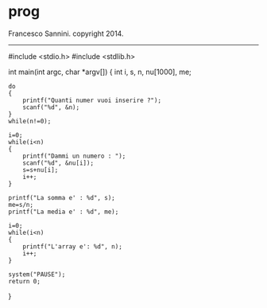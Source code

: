 prog
====

Francesco Sannini.
copyright 2014.


-----------------------------------------------------------------------------------------------------------------------------


#include <stdio.h>
#include <stdlib.h>

int main(int argc, char *argv[])
{
    int i, s, n, nu[1000], me;
    
    do
    {
        printf("Quanti numer vuoi inserire ?");
        scanf("%d", &n);
    }
    while(n!=0);
    
    i=0;
    while(i<n)
    {
        printf("Dammi un numero : ");
        scanf("%d", &nu[i]);
        s=s+nu[i];
        i++;
    }
        
    printf("La somma e' : %d", s);
    me=s/n;
    printf("La media e' : %d", me);
    
    i=0;
    while(i<n)
    {
        printf("L'array e': %d", n);
        i++;
    }
    
    system("PAUSE");	
    return 0;
}
